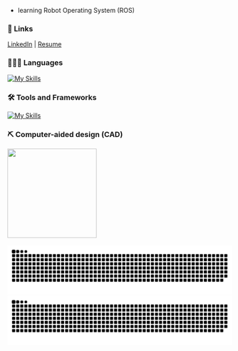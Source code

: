 - learning Robot Operating System (ROS)

### 🔗 Links
 [LinkedIn](https://www.linkedin.com/in/tarunkuddu/) | [Resume](https://github.com/TarunK-EE/TarunK-EE/blob/main/Tarun_Kuddu__resume.pdf) 

### 👨🏼‍💻 Languages
[![My Skills](https://skillicons.dev/icons?i=matlab,py,c,cpp,java,arduino)](https://skillicons.dev)
### 🛠 Tools and Frameworks
[![My Skills](https://skillicons.dev/icons?i=linux,vscode)](https://skillicons.dev)

### ⛏️ Computer-aided design (CAD)
<img src="https://github.com/TarunK-EE/TarunK-EE/assets/129455344/53911858-8aee-4ec4-a2f4-1ce0eda2b75f" width="200" height="200">

![Contributions](https://github.com/mahfoozm/mahfoozm/blob/output/github-contribution-grid-snake.svg#gh-light-mode-only)
![Contributions](https://github.com/mahfoozm/mahfoozm/blob/output/github-contribution-grid-snake-dark.svg#gh-dark-mode-only)

